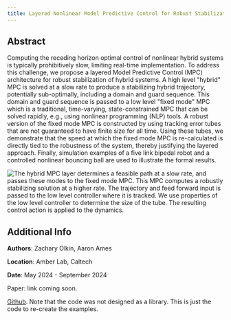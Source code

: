 ```yaml
---
title: Layered Nonlinear Model Predictive Control for Robust Stabilization of Hybrid Systems
---
```


## Abstract
Computing the receding horizon optimal control of nonlinear hybrid systems is typically prohibitively slow, limiting real-time implementation. To address this challenge, we propose a layered Model Predictive Control (MPC) architecture for robust stabilization of hybrid systems. A high level "hybrid" MPC is solved at a slow rate to produce a stabilizing hybrid trajectory, potentially sub-optimally, including a domain and guard sequence.  This domain and guard sequence is passed to a low level "fixed mode" MPC which is a traditional, time-varying, state-constrained MPC that can be solved rapidly, e.g., using nonlinear programming (NLP) tools. A robust version of the fixed mode MPC is constructed by using tracking error tubes that are not guaranteed to have finite size for all time. Using these tubes, we demonstrate that the speed at which the fixed mode MPC is re-calculated is directly tied to the robustness of the system, thereby justifying the layered approach. Finally, simulation examples of a five link bipedal robot and a controlled nonlinear bouncing ball are used to illustrate the formal results.

![](/research/images/layered_mpc_hybrid_fig.jpg "The hybrid MPC layer determines a feasible path at a slow rate, and passes these modes to the fixed mode MPC. This MPC computes a robustly stabilizing solution at a higher rate. The trajectory and feed forward input is passed to the low level controller where it is tracked. We use properties of the low level controller to determine the size of the tube. The resulting control action is applied to the dynamics.")

## Additional Info
**Authors**: Zachary Olkin, Aaron Ames

**Location**: Amber Lab, Caltech

**Date**: May 2024 - September 2024

Paper: link coming soon.

[Github](https://github.com/Zolkin1/hybrid-mpc). Note that the code was not designed as a library. This is just the code to re-create the examples.